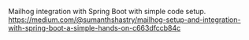 Mailhog integration with Spring Boot with simple code setup. https://medium.com/@sumanthshastry/mailhog-setup-and-integration-with-spring-boot-a-simple-hands-on-c663dfccb84c
